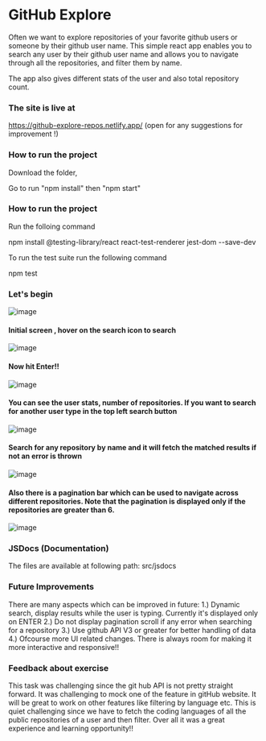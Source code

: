 # GitHub Explore
Often we want to explore repositories of your favorite github users or someone by their github user name. This simple react app enables you to search any user by their github user name and allows you to navigate through all the repositories, and filter them by name.

The app also gives different stats of the user and also total repository count.

### The site is live at ### 
https://github-explore-repos.netlify.app/  (open for any suggestions for improvement !)

### How to run the project ###

Download the folder,

Go to run "npm install" then "npm start"

### How to run the project ###

Run the folloing command

npm install @testing-library/react react-test-renderer jest-dom --save-dev 

To run the test suite run the following command

npm test

### Let's begin ###
                        

![image](https://user-images.githubusercontent.com/97677773/149703437-eb984145-8efb-4859-bc97-038ae59d8b68.png)


#### Initial screen , hover on the search icon to search ####


![image](https://user-images.githubusercontent.com/97677773/149703722-84a9e44a-292c-41e5-9a34-41675d216210.png)

####  Now hit Enter!! ####

![image](https://user-images.githubusercontent.com/97677773/149703811-fed0d059-bcad-4cb5-b32d-b4b1002d2864.png)

#### You can see the user stats, number of repositories. If you want to search for another user type in the top left search button ####


![image](https://user-images.githubusercontent.com/97677773/149703930-f0c3f295-1e46-4d43-8231-99fd0e3fa5e0.png)

#### Search for any repository by name and it will fetch the matched results if not an error is thrown ####


![image](https://user-images.githubusercontent.com/97677773/149703985-3863ef5c-b5f4-4652-8ee7-5f740ef60868.png)


#### Also there is a pagination bar which can be used to navigate across different repositories. Note that the pagination is displayed only if the repositories are greater than 6. ####


![image](https://user-images.githubusercontent.com/97677773/149704104-521e2967-a5d9-4676-8d70-ad4fbb09a671.png)


### JSDocs (Documentation) ###

The files are available at following path: src/jsdocs

### Future Improvements ###

There are many aspects which can be improved in future:
1.) Dynamic search, display results while the user is typing. Currently it's displayed only on ENTER
2.) Do not display pagination scroll if any error when searching for a repository
3.) Use github API V3 or greater for better handling of data
4.) Ofcourse more UI related changes. There is always room for making it more interactive and responsive!!

### Feedback about exercise ###

This task was challenging since the git hub API is not pretty straight forward. It was challenging to mock one of the feature in gitHub website. It will be great to work on other features like filtering by language etc. This is quiet challenging since we have to fetch the coding languages of all the public repositories of a user and then filter. Over all it was a great experience and learning opportunity!!





